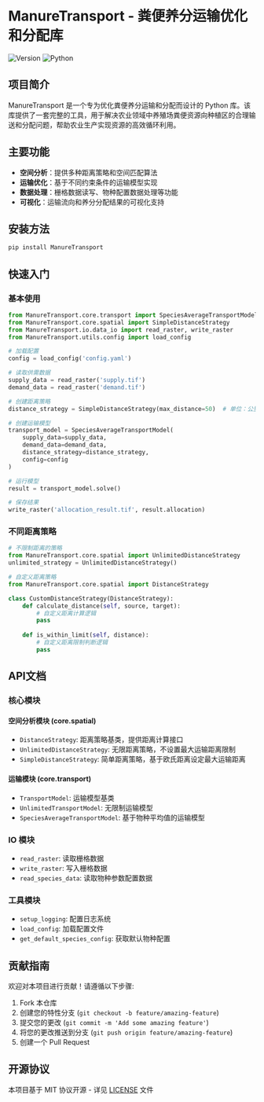 # ManureTransport - 粪便养分运输优化和分配库

![Version](https://img.shields.io/badge/version-0.1.0-blue.svg)
![Python](https://img.shields.io/badge/python-3.6%2B-blue.svg)

## 项目简介

ManureTransport 是一个专为优化粪便养分运输和分配而设计的 Python 库。该库提供了一套完整的工具，用于解决农业领域中养殖场粪便资源向种植区的合理输送和分配问题，帮助农业生产实现资源的高效循环利用。

## 主要功能

- **空间分析**：提供多种距离策略和空间匹配算法
- **运输优化**：基于不同约束条件的运输模型实现
- **数据处理**：栅格数据读写、物种配置数据处理等功能
- **可视化**：运输流向和养分分配结果的可视化支持

## 安装方法

```bash
pip install ManureTransport
```

## 快速入门

### 基本使用

```python
from ManureTransport.core.transport import SpeciesAverageTransportModel
from ManureTransport.core.spatial import SimpleDistanceStrategy
from ManureTransport.io.data_io import read_raster, write_raster
from ManureTransport.utils.config import load_config

# 加载配置
config = load_config('config.yaml')

# 读取供需数据
supply_data = read_raster('supply.tif')
demand_data = read_raster('demand.tif')

# 创建距离策略
distance_strategy = SimpleDistanceStrategy(max_distance=50)  # 单位：公里

# 创建运输模型
transport_model = SpeciesAverageTransportModel(
    supply_data=supply_data,
    demand_data=demand_data,
    distance_strategy=distance_strategy,
    config=config
)

# 运行模型
result = transport_model.solve()

# 保存结果
write_raster('allocation_result.tif', result.allocation)
```

### 不同距离策略

```python
# 不限制距离的策略
from ManureTransport.core.spatial import UnlimitedDistanceStrategy
unlimited_strategy = UnlimitedDistanceStrategy()

# 自定义距离策略
from ManureTransport.core.spatial import DistanceStrategy

class CustomDistanceStrategy(DistanceStrategy):
    def calculate_distance(self, source, target):
        # 自定义距离计算逻辑
        pass
        
    def is_within_limit(self, distance):
        # 自定义距离限制判断逻辑
        pass
```

## API文档

### 核心模块

#### 空间分析模块 (core.spatial)

- `DistanceStrategy`: 距离策略基类，提供距离计算接口
- `UnlimitedDistanceStrategy`: 无限距离策略，不设置最大运输距离限制
- `SimpleDistanceStrategy`: 简单距离策略，基于欧氏距离设定最大运输距离

#### 运输模块 (core.transport)

- `TransportModel`: 运输模型基类
- `UnlimitedTransportModel`: 无限制运输模型
- `SpeciesAverageTransportModel`: 基于物种平均值的运输模型

### IO 模块

- `read_raster`: 读取栅格数据
- `write_raster`: 写入栅格数据
- `read_species_data`: 读取物种参数配置数据

### 工具模块

- `setup_logging`: 配置日志系统
- `load_config`: 加载配置文件
- `get_default_species_config`: 获取默认物种配置

## 贡献指南

欢迎对本项目进行贡献！请遵循以下步骤:

1. Fork 本仓库
2. 创建您的特性分支 (`git checkout -b feature/amazing-feature`)
3. 提交您的更改 (`git commit -m 'Add some amazing feature'`)
4. 将您的更改推送到分支 (`git push origin feature/amazing-feature`)
5. 创建一个 Pull Request

## 开源协议

本项目基于 MIT 协议开源 - 详见 [LICENSE](LICENSE) 文件
